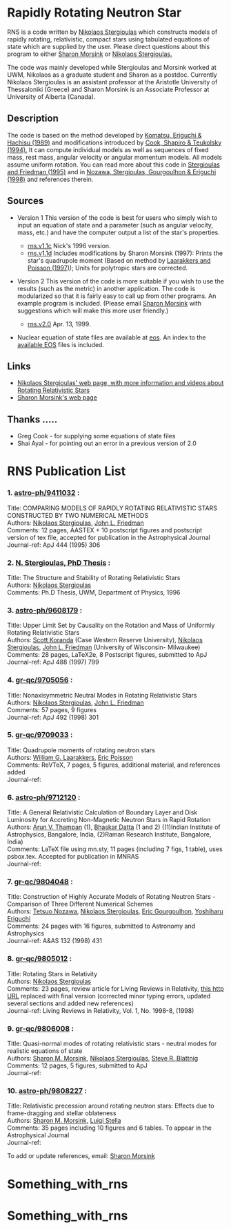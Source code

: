 Rapidly Rotating Neutron Star
=============================

RNS is a code written by [Nikolaos Stergioulas](
http://www.astro.auth.gr/~niksterg/) which constructs models of rapidly rotating, relativistic, compact stars using tabulated equations of state which are supplied by the user. Please direct questions about this program to either [Sharon Morsink](mailto:morsink@phys.ualberta.ca) or [Nikolaos Stergioulas.](mailto:niksterg@aei-potsdam.mpg.de)

The code was mainly developed while Stergioulas and Morsink worked at UWM, Nikolaos as a graduate student and Sharon as a postdoc. Currently Nikolaos Stergioulas is an assistant professor at the Aristotle University of Thessaloniki (Greece) and Sharon Morsink is an Associate Professor at University of Alberta (Canada).

Description
-----------

The code is based on the method developed by [Komatsu, Eriguchi & Hachisu (1989)](http://adsabs.harvard.edu/cgi-bin/nph-bib_query?bibcode=1989MNRAS.237..355K) and modifications introduced by [Cook, Shapiro & Teukolsky (1994).](http://adsabs.harvard.edu/cgi-bin/nph-bib_query?bibcode=1994ApJ...422..227C) It can compute individual models as well as sequences of fixed mass, rest mass, angular velocity or angular momentum models. All models assume uniform rotation. You can read more about this code in [Stergioulas and Friedman (1995)](http://adsabs.harvard.edu/cgi-bin/nph-bib_query?bibcode=1995ApJ...444..306S) and in [Nozawa, Stergioulas, Gourgoulhon & Eriguchi (1998)](http://xxx.lanl.gov/abs/gr-qc/9804048) and references therein.

Sources
-------

*   Version 1 This version of the code is best for users who simply wish to input an equation of state and a parameter (such as angular velocity, mass, etc.) and have the computer output a list of the star's properties.
    
    *   [rns.v1.1c](source/rns.v1.1c) Nick's 1996 version.
    *   [rns.v1.1d](source/rns.v1.1d) Includes modifications by Sharon Morsink (1997): Prints the star's quadrupole moment (Based on method by [Laarakkers and Poisson (1997)](http://xxx.lanl.gov/abs/gr-qc/9709033)); Units for polytropic stars are corrected.
    
      
    
*   Version 2 This version of the code is more suitable if you wish to use the results (such as the metric) in another application. The code is modularized so that it is fairly easy to call up from other programs. An example program is included. (Please email [Sharon Morsink](mailto:morsink@phys.ualberta.ca) with suggestions which will make this more user friendly.)
    
    *   [rns.v2.0](source/rns.v2.0) Apr. 13, 1999.
    
*   Nuclear equation of state files are available at [eos](source/eos). An index to the [available EOS](source/eos/EOS.INDEX) files is included.  

Links
-----

*   [Nikolaos Stergioulas' web page, with more information and videos about Rotating Relativistic Stars](http://www.astro.auth.gr/~niksterg/research.html)
*   [Sharon Morsink's web page](http://fermi.phys.ualberta.ca/~morsink/)

Thanks .....
------------

*   Greg Cook - for supplying some equations of state files
*   Shai Ayal - for pointing out an error in a previous version of 2.0

RNS Publication List
====================

### 1\. [astro-ph/9411032](http://xxx.lanl.gov/abs/astro-ph/9411032) :

Title: COMPARING MODELS OF RAPIDLY ROTATING RELATIVISTIC STARS CONSTRUCTED BY TWO NUMERICAL METHODS  
Authors: [Nikolaos Stergioulas](http://xxx.lanl.gov/find/astro-ph/1/Nikolaos+Stergioulas/0/1/0/all/1/1), [John L. Friedman](http://xxx.lanl.gov/find/astro-ph/1/John+L%2E+Friedman/0/1/0/all/1/1)  
Comments: 12 pages, AASTEX + 10 postscript figures and postscript version of tex file, accepted for publication in the Astrophysical Journal  
Journal-ref: ApJ 444 (1995) 306

### 2\. [N. Stergioulas, PhD Thesis](ftp://pauli.phys.uwm.edu/pub/rns/nst_thesis.ps.gz) :

Title: The Structure and Stability of Rotating Relativistic Stars  
Authors: [Nikolaos Stergioulas](http://xxx.lanl.gov/find/astro-ph/1/Nikolaos+Stergioulas/0/1/0/all/1/1)  
Comments: Ph.D Thesis, UWM, Department of Physics, 1996

### 3\. [astro-ph/9608179](http://xxx.lanl.gov/abs/astro-ph/9608179) :

Title: Upper Limit Set by Causality on the Rotation and Mass of Uniformly Rotating Relativistic Stars  
Authors: [Scott Koranda](http://xxx.lanl.gov/find/astro-ph/1/Scott+Koranda/0/1/0/all/1/1) (Case Western Reserve University), [Nikolaos Stergioulas](http://xxx.lanl.gov/find/astro-ph/1/Nikolaos+Stergioulas/0/1/0/all/1/1), [John L. Friedman](http://xxx.lanl.gov/find/astro-ph/1/John+L%2E+Friedman/0/1/0/all/1/1) (University of Wisconsin- Milwaukee)  
Comments: 28 pages, LaTeX2e, 8 Postscript figures, submitted to ApJ  
Journal-ref: ApJ 488 (1997) 799

### 4\. [gr-qc/9705056](http://xxx.lanl.gov/abs/gr-qc/9705056) :

Title: Nonaxisymmetric Neutral Modes in Rotating Relativistic Stars  
Authors: [Nikolaos Stergioulas](http://xxx.lanl.gov/find/gr-qc/1/Nikolaos+Stergioulas/0/1/0/all/1/1), [John L. Friedman](http://xxx.lanl.gov/find/gr-qc/1/John+L%2E+Friedman/0/1/0/all/1/1)  
Comments: 57 pages, 9 figures  
Journal-ref: ApJ 492 (1998) 301

### 5\. [gr-qc/9709033](http://xxx.lanl.gov/abs/gr-qc/9709033) :

Title: Quadrupole moments of rotating neutron stars  
Authors: [William G. Laarakkers](http://xxx.lanl.gov/find/gr-qc/1/William+G%2E+Laarakkers/0/1/0/all/1/1), [Eric Poisson](http://xxx.lanl.gov/find/gr-qc/1/Eric+Poisson/0/1/0/all/1/1)  
Comments: ReVTeX, 7 pages, 5 figures, additional material, and references added  
Journal-ref:

### 6\. [astro-ph/9712120](http://xxx.lanl.gov/abs/astro-ph/9712120) :

Title: A General Relativistic Calculation of Boundary Layer and Disk Luminosity for Accreting Non-Magnetic Neutron Stars in Rapid Rotation  
Authors: [Arun V. Thampan](http://xxx.lanl.gov/find/astro-ph/1/Arun+V%2E+Thampan/0/1/0/all/1/1) (1), [Bhaskar Datta](http://xxx.lanl.gov/find/astro-ph/1/Bhaskar+Datta/0/1/0/all/1/1) (1 and 2) ((1)Indian Institute of Astrophysics, Bangalore, India, (2)Raman Research Institute, Bangalore, India)  
Comments: LaTeX file using mn.sty, 11 pages (including 7 figs, 1 table), uses psbox.tex. Accepted for publication in MNRAS  
Journal-ref:

### 7\. [gr-qc/9804048](http://xxx.lanl.gov/abs/gr-qc/9804048) :

Title: Construction of Highly Accurate Models of Rotating Neutron Stars - Comparison of Three Different Numerical Schemes  
Authors: [Tetsuo Nozawa](http://xxx.lanl.gov/find/gr-qc/1/Tetsuo+Nozawa/0/1/0/all/1/1), [Nikolaos Stergioulas](http://xxx.lanl.gov/find/gr-qc/1/Nikolaos+Stergioulas/0/1/0/all/1/1), [Eric Gourgoulhon](http://xxx.lanl.gov/find/gr-qc/1/Eric+Gourgoulhon/0/1/0/all/1/1), [Yoshiharu Eriguchi](http://xxx.lanl.gov/find/gr-qc/1/Yoshiharu+Eriguchi/0/1/0/all/1/1)  
Comments: 24 pages with 16 figures, submitted to Astronomy and Astrophysics  
Journal-ref: A&AS 132 (1998) 431

### 8\. [gr-qc/9805012](http://xxx.lanl.gov/abs/gr-qc/9805012) :

Title: Rotating Stars in Relativity  
Authors: [Nikolaos Stergioulas](http://xxx.lanl.gov/find/gr-qc/1/Nikolaos+Stergioulas/0/1/0/all/1/1)  
Comments: 23 pages, review article for Living Reviews in Relativity, [this http URL](http://www.livingreviews.org) replaced with final version (corrected minor typing errors, updated several sections and added new references)  
Journal-ref: Living Reviews in Relativity, Vol. 1, No. 1998-8, (1998)  

### 9\. [gr-qc/9806008](http://xxx.lanl.gov/abs/gr-qc/9806008) :

Title: Quasi-normal modes of rotating relativistic stars - neutral modes for realistic equations of state  
Authors: [Sharon M. Morsink](http://xxx.lanl.gov/find/gr-qc/1/Sharon+M%2E+Morsink/0/1/0/all/1/1), [Nikolaos Stergioulas](http://xxx.lanl.gov/find/gr-qc/1/Nikolaos+Stergioulas/0/1/0/all/1/1), [Steve R. Blattnig](http://xxx.lanl.gov/find/gr-qc/1/Steve+R%2E+Blattnig/0/1/0/all/1/1)  
Comments: 12 pages, 5 figures, submitted to ApJ  
Journal-ref:

### 10\. [astro-ph/9808227](http://xxx.lanl.gov/abs/astro-ph/9808227) :

Title: Relativistic precession around rotating neutron stars: Effects due to frame-dragging and stellar oblateness  
Authors: [Sharon M. Morsink](http://xxx.lanl.gov/find/astro-ph/1/Sharon+M%2E+Morsink/0/1/0/all/1/1), [Luigi Stella](http://xxx.lanl.gov/find/astro-ph/1/Luigi+Stella/0/1/0/all/1/1)  
Comments: 35 pages including 10 figures and 6 tables. To appear in the Astrophysical Journal  
Journal-ref:

To add or update references, email: [Sharon Morsink](mailto:morsink@phys.ualberta.ca)
# Something_with_rns
# Something_with_rns
